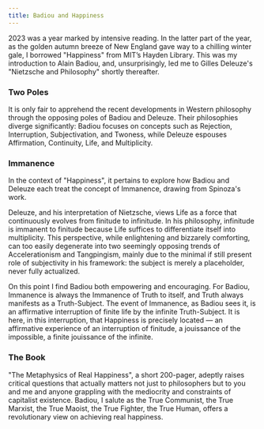 ```yaml
---
title: Badiou and Happiness
---
```


2023 was a year marked by intensive reading. In the latter part of the year, as the golden autumn breeze of New England gave way to a chilling winter gale, I borrowed "Happiness" from MIT’s Hayden Library. This was my introduction to Alain Badiou, and, unsurprisingly, led me to Gilles Deleuze's "Nietzsche and Philosophy" shortly thereafter. <!--more-->

### Two Poles
It is only fair to apprehend the recent developments in Western philosophy through the opposing poles of Badiou and Deleuze. Their philosophies diverge significantly: Badiou focuses on concepts such as Rejection, Interruption, Subjectivation, and Twoness, while Deleuze espouses Affirmation, Continuity, Life, and Multiplicity.

### Immanence
In the context of "Happiness", it pertains to explore how Badiou and Deleuze each treat the concept of Immanence, drawing from Spinoza's work.

Deleuze, and his interpretation of Nietzsche, views Life as a force that continuously evolves from finitude to infinitude. In his philosophy, infinitude is immanent to finitude because Life suffices to differentiate itself into multiplicity. This perspective, while enlightening and bizzarely comforting, can too easily degenerate into two seemingly opposing trends of Accelerationism and Tangpingism, mainly due to the minimal if still present role of subjectivity in his framework: the subject is merely a placeholder, never fully actualized.

On this point I find Badiou both empowering and encouraging. For Badiou, Immanence is always the Immanence of Truth to itself, and Truth always manifests as a Truth-Subject. The event of Immanence, as Badiou sees it, is an affirmative interruption of finite life by the infinite Truth-Subject. It is here, in this interruption, that Happiness is precisely located — an affirmative experience of an interruption of finitude, a jouissance of the impossible, a finite jouissance of the infinite.

### The Book
"The Metaphysics of Real Happiness", a short 200-pager, adeptly raises critical questions that actually matters not just to philosophers but to you and me and anyone grappling with the mediocrity and constraints of capitalist existence. Badiou, I salute as the True Communist, the True Marxist, the True Maoist, the True Fighter, the True Human, offers a revolutionary view on achieving real happiness.
